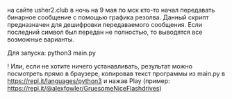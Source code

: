 на сайте usher2.club в ночь на 9 мая по мск кто-то начал передавать бинарное сообщение с помощью графика резолва.
Данный скрипт предназначен для дешифровки передаваемого сообщения.
Если последний символ был передан не полностью, то выводятся все возможные варианты.

Для запуска:
python3 main.py

! Или, если не хотите ничего устанавливать, результат можно посмотреть прямо в браузере, копировав текcт программы из main.py в https://repl.it/languages/python3 и нажав Play (пример: https://repl.it/@alexfowler/GruesomeNiceFlashdrives)
